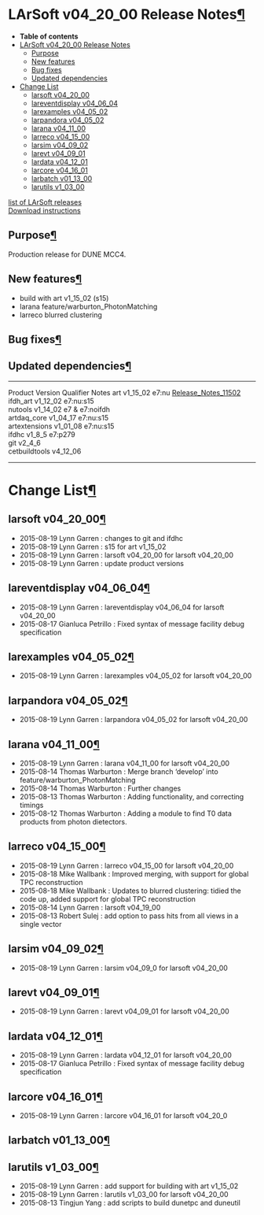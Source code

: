 LArSoft v04\_20\_00 Release Notes[¶](#LArSoft-v04_20_00-Release-Notes)
======================================================================

-   **Table of contents**
-   [LArSoft v04\_20\_00 Release Notes](#LArSoft-v04_20_00-Release-Notes)
    -   [Purpose](#Purpose)
    -   [New features](#New-features)
    -   [Bug fixes](#Bug-fixes)
    -   [Updated dependencies](#Updated-dependencies)
-   [Change List](#Change-List)
    -   [larsoft v04\_20\_00](#larsoft-v04_20_00)
    -   [lareventdisplay v04\_06\_04](#lareventdisplay-v04_06_04)
    -   [larexamples v04\_05\_02](#larexamples-v04_05_02)
    -   [larpandora v04\_05\_02](#larpandora-v04_05_02)
    -   [larana v04\_11\_00](#larana-v04_11_00)
    -   [larreco v04\_15\_00](#larreco-v04_15_00)
    -   [larsim v04\_09\_02](#larsim-v04_09_02)
    -   [larevt v04\_09\_01](#larevt-v04_09_01)
    -   [lardata v04\_12\_01](#lardata-v04_12_01)
    -   [larcore v04\_16\_01](#larcore-v04_16_01)
    -   [larbatch v01\_13\_00](#larbatch-v01_13_00)
    -   [larutils v1\_03\_00](#larutils-v1_03_00)

[list of LArSoft releases](LArSoft_release_list)\
[Download instructions](http://scisoft.fnal.gov/scisoft/bundles/larsoft/v04_20_00/larsoft-v04_20_00.html)


Purpose[¶](#Purpose)
--------------------

Production release for DUNE MCC4.


New features[¶](#New-features)
------------------------------

-   build with art v1\_15\_02 (s15)
-   larana feature/warburton\_PhotonMatching
-   larreco blurred clustering


Bug fixes[¶](#Bug-fixes)
------------------------


Updated dependencies[¶](#Updated-dependencies)
----------------------------------------------

  --------------- ------------ ---------------- -------------------------------------------------------------------------
  Product         Version      Qualifier        Notes
  art             v1\_15\_02   e7:nu            [Release\_Notes\_11502](/redmine/projects/art/wiki/Release_Notes_11502)
  ifdh\_art       v1\_12\_02   e7:nu:s15        
  nutools         v1\_14\_02   e7 & e7:noifdh   
  artdaq\_core    v1\_04\_17   e7:nu:s15        
  artextensions   v1\_01\_08   e7:nu:s15        
  ifdhc           v1\_8\_5     e7:p279          
  git             v2\_4\_6                      
  cetbuildtools   v4\_12\_06                    
  --------------- ------------ ---------------- -------------------------------------------------------------------------


Change List[¶](#Change-List)
============================


larsoft v04\_20\_00[¶](#larsoft-v04_20_00)
------------------------------------------

-   2015-08-19 Lynn Garren : changes to git and ifdhc
-   2015-08-19 Lynn Garren : s15 for art v1\_15\_02
-   2015-08-19 Lynn Garren : larsoft v04\_20\_00 for larsoft v04\_20\_00
-   2015-08-19 Lynn Garren : update product versions


lareventdisplay v04\_06\_04[¶](#lareventdisplay-v04_06_04)
----------------------------------------------------------

-   2015-08-19 Lynn Garren : lareventdisplay v04\_06\_04 for larsoft v04\_20\_00
-   2015-08-17 Gianluca Petrillo : Fixed syntax of message facility debug specification


larexamples v04\_05\_02[¶](#larexamples-v04_05_02)
--------------------------------------------------

-   2015-08-19 Lynn Garren : larexamples v04\_05\_02 for larsoft v04\_20\_00


larpandora v04\_05\_02[¶](#larpandora-v04_05_02)
------------------------------------------------

-   2015-08-19 Lynn Garren : larpandora v04\_05\_02 for larsoft v04\_20\_00


larana v04\_11\_00[¶](#larana-v04_11_00)
----------------------------------------

-   2015-08-19 Lynn Garren : larana v04\_11\_00 for larsoft v04\_20\_00
-   2015-08-14 Thomas Warburton : Merge branch ‘develop’ into feature/warburton\_PhotonMatching
-   2015-08-14 Thomas Warburton : Further changes
-   2015-08-13 Thomas Warburton : Adding functionality, and correcting timings
-   2015-08-12 Thomas Warburton : Adding a module to find T0 data products from photon dietectors.


larreco v04\_15\_00[¶](#larreco-v04_15_00)
------------------------------------------

-   2015-08-19 Lynn Garren : larreco v04\_15\_00 for larsoft v04\_20\_00
-   2015-08-18 Mike Wallbank : Improved merging, with support for global TPC reconstruction
-   2015-08-18 Mike Wallbank : Updates to blurred clustering: tidied the code up, added support for global TPC reconstruction
-   2015-08-14 Lynn Garren : larsoft v04\_19\_00
-   2015-08-13 Robert Sulej : add option to pass hits from all views in a single vector


larsim v04\_09\_02[¶](#larsim-v04_09_02)
----------------------------------------

-   2015-08-19 Lynn Garren : larsim v04\_09\_0 for larsoft v04\_20\_00


larevt v04\_09\_01[¶](#larevt-v04_09_01)
----------------------------------------

-   2015-08-19 Lynn Garren : larevt v04\_09\_01 for larsoft v04\_20\_00


lardata v04\_12\_01[¶](#lardata-v04_12_01)
------------------------------------------

-   2015-08-19 Lynn Garren : lardata v04\_12\_01 for larsoft v04\_20\_00
-   2015-08-17 Gianluca Petrillo : Fixed syntax of message facility debug specification


larcore v04\_16\_01[¶](#larcore-v04_16_01)
------------------------------------------

-   2015-08-19 Lynn Garren : larcore v04\_16\_01 for larsoft v04\_20\_0


larbatch v01\_13\_00[¶](#larbatch-v01_13_00)
--------------------------------------------


larutils v1\_03\_00[¶](#larutils-v1_03_00)
------------------------------------------

-   2015-08-19 Lynn Garren : add support for building with art v1\_15\_02
-   2015-08-19 Lynn Garren : larutils v1\_03\_00 for larsoft v04\_20\_00
-   2015-08-13 Tingjun Yang : add scripts to build dunetpc and duneutil
